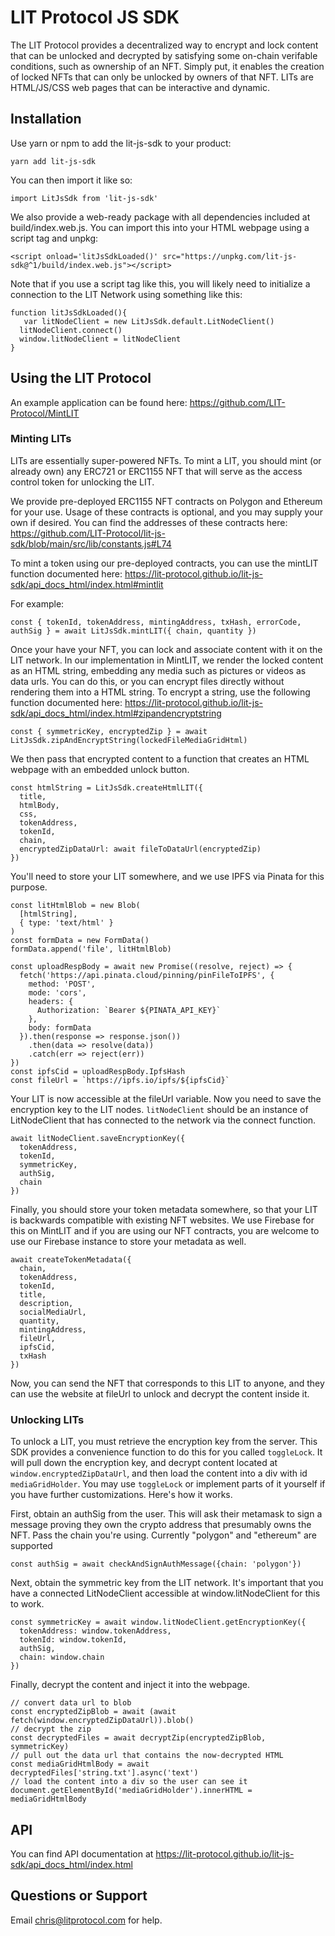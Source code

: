 
# LIT Protocol JS SDK

The LIT Protocol provides a decentralized way to encrypt and lock content that can be unlocked and decrypted by satisfying some on-chain verifable conditions, such as ownership of an NFT.  Simply put, it enables the creation of locked NFTs that can only be unlocked by owners of that NFT.  LITs are HTML/JS/CSS web pages that can be interactive and dynamic.

## Installation
Use yarn or npm to add the lit-js-sdk to your product:

```
yarn add lit-js-sdk
```

You can then import it like so:

```
import LitJsSdk from 'lit-js-sdk'
```

We also provide a web-ready package with all dependencies included at build/index.web.js.  You can import this into your HTML webpage using a script tag and unpkg:

```
<script onload='litJsSdkLoaded()' src="https://unpkg.com/lit-js-sdk@^1/build/index.web.js"></script>
```

Note that if you use a script tag like this, you will likely need to initialize a connection to the LIT Network using something like this:

```
function litJsSdkLoaded(){
   var litNodeClient = new LitJsSdk.default.LitNodeClient()
  litNodeClient.connect()
  window.litNodeClient = litNodeClient
}
```

## Using the LIT Protocol

An example application can be found here: https://github.com/LIT-Protocol/MintLIT

### Minting LITs

LITs are essentially super-powered NFTs.  To mint a LIT, you should mint (or already own) any ERC721 or ERC1155 NFT that will serve as the access control token for unlocking the LIT.

We provide pre-deployed ERC1155 NFT contracts on Polygon and Ethereum for your use.  Usage of these contracts is optional, and you may supply your own if desired.  You can find the addresses of these contracts here: https://github.com/LIT-Protocol/lit-js-sdk/blob/main/src/lib/constants.js#L74

To mint a token using our pre-deployed contracts, you can use the mintLIT function documented here: https://lit-protocol.github.io/lit-js-sdk/api_docs_html/index.html#mintlit

For example:
```
const { tokenId, tokenAddress, mintingAddress, txHash, errorCode, authSig } = await LitJsSdk.mintLIT({ chain, quantity })
```

Once your have your NFT, you can lock and associate content with it on the LIT network.  In our implementation in MintLIT, we render the locked content as an HTML string, embedding any media such as pictures or videos as data urls.  You can do this, or you can encrypt files directly without rendering them into a HTML string.  To encrypt a string, use the following function documented here: https://lit-protocol.github.io/lit-js-sdk/api_docs_html/index.html#zipandencryptstring

```
const { symmetricKey, encryptedZip } = await LitJsSdk.zipAndEncryptString(lockedFileMediaGridHtml)
```

We then pass that encrypted content to a function that creates an HTML webpage with an embedded unlock button.

```
const htmlString = LitJsSdk.createHtmlLIT({
  title,
  htmlBody,
  css,
  tokenAddress,
  tokenId,
  chain,
  encryptedZipDataUrl: await fileToDataUrl(encryptedZip)
})
```

You'll need to store your LIT somewhere, and we use IPFS via Pinata for this purpose.

```
const litHtmlBlob = new Blob(
  [htmlString],
  { type: 'text/html' }
)
const formData = new FormData()
formData.append('file', litHtmlBlob)

const uploadRespBody = await new Promise((resolve, reject) => {
  fetch('https://api.pinata.cloud/pinning/pinFileToIPFS', {
    method: 'POST',
    mode: 'cors',
    headers: {
      Authorization: `Bearer ${PINATA_API_KEY}`
    },
    body: formData
  }).then(response => response.json())
    .then(data => resolve(data))
    .catch(err => reject(err))
})
const ipfsCid = uploadRespBody.IpfsHash
const fileUrl = `https://ipfs.io/ipfs/${ipfsCid}`
```

Your LIT is now accessible at the fileUrl variable. Now you need to save the encryption key to the LIT nodes.  `litNodeClient` should be an instance of LitNodeClient that has connected to the network via the connect function.

```
await litNodeClient.saveEncryptionKey({
  tokenAddress,
  tokenId,
  symmetricKey,
  authSig,
  chain
})
```

Finally, you should store your token metadata somewhere, so that your LIT is backwards compatible with existing NFT websites.  We use Firebase for this on MintLIT and if you are using our NFT contracts, you are welcome to use our Firebase instance to store your metadata as well.

```
await createTokenMetadata({
  chain,
  tokenAddress,
  tokenId,
  title,
  description,
  socialMediaUrl,
  quantity,
  mintingAddress,
  fileUrl,
  ipfsCid,
  txHash
})
```

Now, you can send the NFT that corresponds to this LIT to anyone, and they can use the website at fileUrl to unlock and decrypt the content inside it.

### Unlocking LITs

To unlock a LIT, you must retrieve the encryption key from the server.  This SDK provides a convenience function to do this for you called `toggleLock`.  It will pull down the encryption key, and decrypt content located at `window.encryptedZipDataUrl`, and then load the content into a div with id `mediaGridHolder`.  You may use `toggleLock` or implement parts of it yourself if you have further customizations.  Here's how it works.

First, obtain an authSig from the user.  This will ask their metamask to sign a message proving they own the crypto address that presumably owns the NFT.  Pass the chain you're using.  Currently "polygon" and "ethereum" are supported

```
const authSig = await checkAndSignAuthMessage({chain: 'polygon'})
```

Next, obtain the symmetric key from the LIT network.  It's important that you have a connected LitNodeClient accessible at window.litNodeClient for this to work.

```
const symmetricKey = await window.litNodeClient.getEncryptionKey({
  tokenAddress: window.tokenAddress,
  tokenId: window.tokenId,
  authSig,
  chain: window.chain
})
```

Finally, decrypt the content and inject it into the webpage.

```
// convert data url to blob
const encryptedZipBlob = await (await fetch(window.encryptedZipDataUrl)).blob()
// decrypt the zip
const decryptedFiles = await decryptZip(encryptedZipBlob, symmetricKey)
// pull out the data url that contains the now-decrypted HTML
const mediaGridHtmlBody = await decryptedFiles['string.txt'].async('text')
// load the content into a div so the user can see it
document.getElementById('mediaGridHolder').innerHTML = mediaGridHtmlBody
```


## API
You can find API documentation at https://lit-protocol.github.io/lit-js-sdk/api_docs_html/index.html

## Questions or Support

Email chris@litprotocol.com for help.
